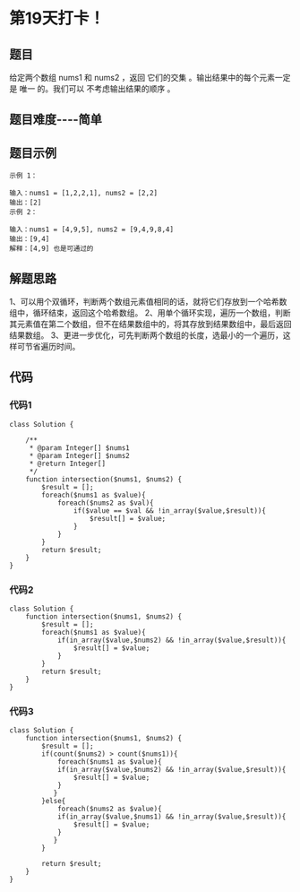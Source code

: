 # 第19天打卡！

## 题目
给定两个数组 nums1 和 nums2 ，返回 它们的交集 。输出结果中的每个元素一定是 唯一 的。我们可以 不考虑输出结果的顺序 。

## 题目难度----简单

## 题目示例
```
示例 1：

输入：nums1 = [1,2,2,1], nums2 = [2,2]
输出：[2]
示例 2：

输入：nums1 = [4,9,5], nums2 = [9,4,9,8,4]
输出：[9,4]
解释：[4,9] 也是可通过的
```

## 解题思路
1、可以用个双循环，判断两个数组元素值相同的话，就将它们存放到一个哈希数组中，循环结束，返回这个哈希数组。
2、用单个循环实现，遍历一个数组，判断其元素值在第二个数组，但不在结果数组中的，将其存放到结果数组中，最后返回结果数组。
3、更进一步优化，可先判断两个数组的长度，选最小的一个遍历，这样可节省遍历时间。

## 代码
### 代码1
```
class Solution {

    /**
     * @param Integer[] $nums1
     * @param Integer[] $nums2
     * @return Integer[]
     */
    function intersection($nums1, $nums2) {
        $result = [];
        foreach($nums1 as $value){
            foreach($nums2 as $val){
                if($value == $val && !in_array($value,$result)){
                    $result[] = $value;
                }
            }
        }
        return $result;
    }
}
```

### 代码2
```
class Solution {
    function intersection($nums1, $nums2) {
        $result = [];
        foreach($nums1 as $value){
            if(in_array($value,$nums2) && !in_array($value,$result)){
                $result[] = $value;
            }
        }
        return $result;
    }
}
```
### 代码3
```
class Solution {
    function intersection($nums1, $nums2) {
        $result = [];
        if(count($nums2) > count($nums1)){
            foreach($nums1 as $value){
            if(in_array($value,$nums2) && !in_array($value,$result)){
                $result[] = $value;
            }
           }
        }else{
            foreach($nums2 as $value){
            if(in_array($value,$nums1) && !in_array($value,$result)){
                $result[] = $value;
            }
           }
        }
        
        return $result;
    }
}
```
